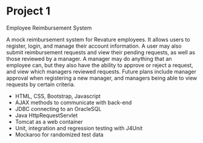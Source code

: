 # Project 1

Employee Reimbursement System

A mock reimbursement system for Revature employees. It allows users to register, login, and manage their account information. A user may also submit reimbursement requests and view their pending requests, as well as those reviewed by a manager. A manager may do anything that an employee can, but they also have the ability to approve or reject a request, and view which managers reviewed requests. Future plans include manager approval when registering a new manager, and managers being able to view requests by certain criteria.

- HTML, CSS, Bootstrap, Javascript
- AJAX methods to communicate with back-end
- JDBC connecting to an OracleSQL
- Java HttpRequestServlet
- Tomcat as a web container
- Unit, integration and regression testing with J4Unit
- Mockaroo for randomized test data
